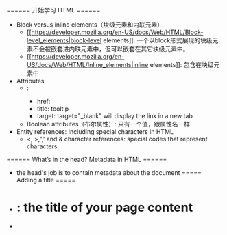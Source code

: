 ====== 开始学习 HTML ======
  * Block versus inline elements（块级元素和内联元素）
    * [[https://developer.mozilla.org/en-US/docs/Web/HTML/Block-level_elements|block-level elements]]: 一个以block形式展现的块级元素不会被嵌套进内联元素中，但可以嵌套在其它块级元素中。
    * [[https://developer.mozilla.org/en-US/docs/Web/HTML/Inline_elements|inline elements]]: 包含在块级元素中
  * Attributes
    * <a>: 
      * href: 
      * title: tooltip
      * target: target="_blank" will display the link in a new tab
    * Boolean attributes（布尔属性）: 只有一个值，跟属性名一样
  * Entity references: Including special characters in HTML
    * <, >,",' and &
      character references: special codes that represent characters
      
      
====== What’s in the head? Metadata in HTML ======
  * the head's job is to contain metadata about the document
===== Adding a title =====
  * <h1>:  the title of your page content
  * <title>: metadata that represents the title of the overall HTML document (not the document's content.)
===== Metadata: the <meta> element =====
  * Metadata is data that describes data
===== Adding an author and description =====
  * name, content
===== Adding custom icons to your site =====


